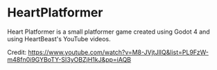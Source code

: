 # HeartPlatformer
 Heart Platformer is a small platformer game created using Godot 4 and using HeartBeast's YouTube videos.

 Credit: https://www.youtube.com/watch?v=M8-JVjtJlIQ&list=PL9FzW-m48fn0i9GYBoTY-SI3yOBZjH1kJ&pp=iAQB
